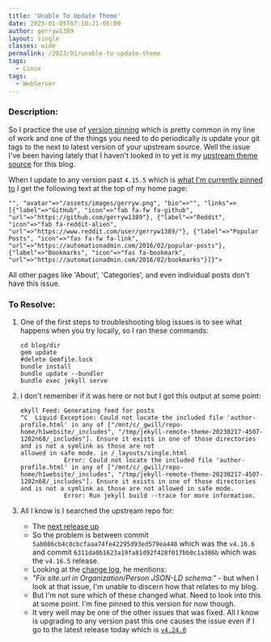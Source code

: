```yaml
---
title: 'Unable To Update Theme'
date: 2023-01-05T07:10:21-05:00
author: gerryw1389
layout: single
classes: wide
permalink: /2023/01/unable-to-update-theme
tags:
  - Linux
tags:
  - WebServer
---
```

<!--more-->

### Description:

So I practice the use of [version pinning](https://automationadmin.com/2022/08/git-tagging) which is pretty common in my line of work and one of the things you need to do periodically is update your git tags to the next to latest version of your upstream source. Well the issue I've been having lately that I haven't looked in to yet is my [upstream theme source](https://github.com/mmistakes/minimal-mistakes/tree/master) for this blog.

When I update to any version past `4.15.5` which is [what I'm currently pinned to](https://github.com/gerryw1389/gerryw1389.github.io/blob/main/_config.yml#L4) I get the following text at the top of my home page:

`"", "avatar"=>"/assets/images/gerryw.png", "bio"=>"", "links"=>[{"label"=>"GitHub", "icon"=>"fab fa-fw fa-github", "url"=>"https://github.com/gerryw1389"}, {"label"=>"Reddit", "icon"=>"fab fa-reddit-alien", "url"=>"https://www.reddit.com/user/gerryw1389/"}, {"label"=>"Popular Posts", "icon"=>"fas fa-fw fa-link", "url"=>"https://automationadmin.com/2016/02/popular-posts"}, {"label"=>"Bookmarks", "icon"=>"fas fa-bookmark", "url"=>"https://automationadmin.com/2016/02/bookmarks"}]}">`

All other pages like 'About', 'Categories', and even individual posts don't have this issue.

### To Resolve:

1. One of the first steps to troubleshooting blog issues is to see what happens when you try locally, so I ran these commands:

   ```shell
   cd blog/dir
   gem update
   #delete Gemfile.lock
   bundle install
   bundle update --bundler
   bundle exec jekyll serve
   ```

1. I don't remember if it was here or not but I got this output at some point:

   ```escape
   ekyll Feed: Generating feed for posts
   ^C  Liquid Exception: Could not locate the included file 'author-profile.html' in any of ["/mnt/c/_gwill/repo-home/h1website/_includes", "/tmp/jekyll-remote-theme-20230217-4507-1202n68/_includes"]. Ensure it exists in one of those directories and is not a symlink as those are not 
   allowed in safe mode. in /_layouts/single.html
               Error: Could not locate the included file 'author-profile.html' in any of ["/mnt/c/_gwill/repo-home/h1website/_includes", "/tmp/jekyll-remote-theme-20230217-4507-1202n68/_includes"]. Ensure it exists in one of those directories and is not a symlink as those are not allowed in safe mode.
               Error: Run jekyll build --trace for more information.
   ```

1. All I know is I searched the upstream repo for:

   - The [next release up](https://github.com/mmistakes/minimal-mistakes/commits/4.16.6)
	- So the problem is between commit `5ab086cb4c8cbcfaaa74fe42295d93ed579ea448` which was the `v4.16.6` and commit `6311da0b1623a19fa81d92f428f017bb0c1a386b` which was the `v4.16.5` release.
	- Looking at the [change log](https://mmistakes.github.io/minimal-mistakes/docs/history/#4166), he mentions:
	- *"Fix site.url in Organization/Person JSON-LD schema."* - but when I look at that issue, I'm unable to discern how that relates to my blog.
   - But I'm not sure which of these changed what. Need to look into this at some point. I'm fine pinned to this version for now though.
	- It very well may be one of the other issues that was fixed. All I know is upgrading to any version past this one causes the issue even if I go to the latest release today which is [`v4.24.0`](https://github.com/mmistakes/minimal-mistakes/commits/4.24.0)
